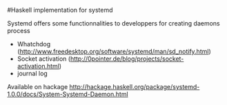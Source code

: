 #Haskell implementation for systemd

Systemd offers some functionnalities to developpers for creating daemons process


- Whatchdog (http://www.freedesktop.org/software/systemd/man/sd_notify.html)
- Socket activation (http://0pointer.de/blog/projects/socket-activation.html)
- journal log

Available on hackage
http://hackage.haskell.org/package/systemd-1.0.0/docs/System-Systemd-Daemon.html
